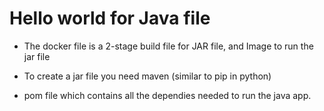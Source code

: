# Hello world for Java file
- The docker file is a 2-stage build file for JAR file, and Image to run the jar file
* To create a jar file you need maven (similar to pip in python)

- pom file which contains all the dependies needed to run the java app.